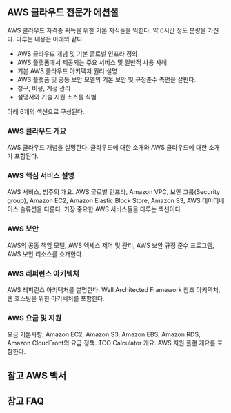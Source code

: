 ## AWS 클라우드 전문가 에션셜  
AWS 클라우드 자격증 획득을 위한 기본 지식들을 익힌다. 약 6시간 정도 분량을 가진다. 다루는 내용은 아래와 같다.
 * AWS 클라우드 개념 및 기본 글로벌 인프라 정의 
 * AWS 플랫폼에서 제공되는 주요 서비스 및 일반적 사용 사례
 * 기본 AWS 클라우드 아키텍처 원리 설명
 * AWS 플랫폼 및 공동 보안 모델의 기본 보안 및 규정준수 측면을 살핀다.
 * 청구, 비용, 계정 관리
 * 설명서와 기술 지원 소스를 식별

아래 6개의 섹션으로 구성된다.
### AWS 클라우드 개요
AWS 클라우드 개념을 설명한다. 클라우드에 대한 소개와 AWS 클라우드에 대한 소개가 포함된다.

### AWS 핵심 서비스 설명
AWS 서비스, 범주의 개요. AWS 글로벌 인프라, Amazon VPC, 보안 그룹(Security group), Amazon EC2, Amazon Elastic Block Store, Amazon S3, AWS 데이터베이스 솔류션을 다룬다. 가장 중요한 AWS 서비스들을 다루는 섹션이다. 

### AWS 보안
AWS의 공동 책임 모델, AWS 엑세스 제어 및 관리, AWS 보안 규정 준수 프로그램, AWS 보안 리소스를 소개한다.

### AWS 레퍼런스 아키텍처
AWS 레퍼런스 아키텍처를 설명한다. Well Architected Framework 참조 아키텍처, 웹 호스팅을 위한 아키텍처를 포함한다.

### AWS 요금 및 지원
요금 기본사항, Amazon EC2, Amazon S3, Amazon EBS, Amazon RDS, Amazon CloudFront의 요금 정책. TCO Calculator 개요. AWS 지원 플랜 개요를 포함한다.

## 참고 AWS 백서

## 참고 FAQ
